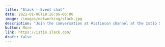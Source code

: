 ```yaml
---
title: "Slack - Event chat"
date: 2021-01-06T18:26:06-06:00
image: /images/networking/slack.jpg
description: "Join the conversation at #istiocon channel at the Istio Slack istio.slack.com, and get all the event details, while you connect with all the participants. "
button: More
link: https://istio.slack.com/
draft: false
---
```


